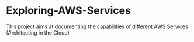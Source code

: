 # Exploring-AWS-Services
This project aims at documenting the capabilities of different AWS Services (Architecting in the Cloud)
